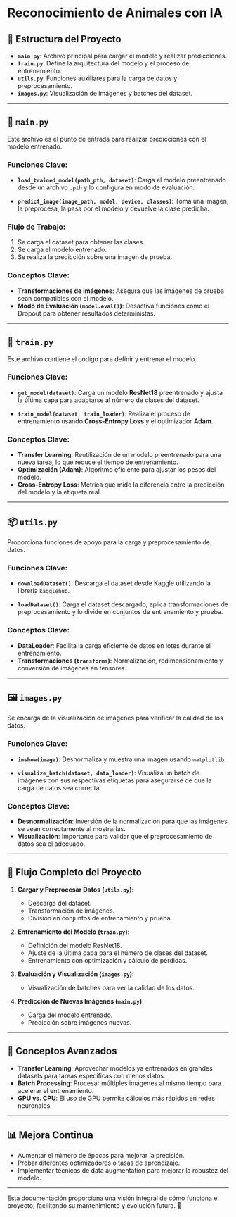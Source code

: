 # Reconocimiento de Animales con IA

## 📂 Estructura del Proyecto

- **`main.py`**: Archivo principal para cargar el modelo y realizar predicciones.
- **`train.py`**: Define la arquitectura del modelo y el proceso de entrenamiento.
- **`utils.py`**: Funciones auxiliares para la carga de datos y preprocesamiento.
- **`images.py`**: Visualización de imágenes y batches del dataset.

---

## 🚀 `main.py`

Este archivo es el punto de entrada para realizar predicciones con el modelo entrenado.

### Funciones Clave:

- **`load_trained_model(path_pth, dataset)`**:
  Carga el modelo preentrenado desde un archivo `.pth` y lo configura en modo de evaluación.
  
- **`predict_image(image_path, model, device, classes)`**:
  Toma una imagen, la preprocesa, la pasa por el modelo y devuelve la clase predicha.

### Flujo de Trabajo:
1. Se carga el dataset para obtener las clases.
2. Se carga el modelo entrenado.
3. Se realiza la predicción sobre una imagen de prueba.

### Conceptos Clave:
- **Transformaciones de imágenes**: Asegura que las imágenes de prueba sean compatibles con el modelo.
- **Modo de Evaluación (`model.eval()`)**: Desactiva funciones como el Dropout para obtener resultados deterministas.

---

## 🧠 `train.py`

Este archivo contiene el código para definir y entrenar el modelo.

### Funciones Clave:

- **`get_model(dataset)`**:
  Carga un modelo **ResNet18** preentrenado y ajusta la última capa para adaptarse al número de clases del dataset.

- **`train_model(dataset, train_loader)`**:
  Realiza el proceso de entrenamiento usando **Cross-Entropy Loss** y el optimizador **Adam**.

### Conceptos Clave:
- **Transfer Learning**: Reutilización de un modelo preentrenado para una nueva tarea, lo que reduce el tiempo de entrenamiento.
- **Optimización (Adam)**: Algoritmo eficiente para ajustar los pesos del modelo.
- **Cross-Entropy Loss**: Métrica que mide la diferencia entre la predicción del modelo y la etiqueta real.

---

## 📦 `utils.py`

Proporciona funciones de apoyo para la carga y preprocesamiento de datos.

### Funciones Clave:

- **`downloadDataset()`**:
  Descarga el dataset desde Kaggle utilizando la librería `kagglehub`.

- **`loadDataset()`**:
  Carga el dataset descargado, aplica transformaciones de preprocesamiento y lo divide en conjuntos de entrenamiento y prueba.

### Conceptos Clave:
- **DataLoader**: Facilita la carga eficiente de datos en lotes durante el entrenamiento.
- **Transformaciones (`transforms`)**: Normalización, redimensionamiento y conversión de imágenes en tensores.

---

## 🖼️ `images.py`

Se encarga de la visualización de imágenes para verificar la calidad de los datos.

### Funciones Clave:

- **`imshow(image)`**:
  Desnormaliza y muestra una imagen usando `matplotlib`.

- **`visualize_batch(dataset, data_loader)`**:
  Visualiza un batch de imágenes con sus respectivas etiquetas para asegurarse de que la carga de datos sea correcta.

### Conceptos Clave:
- **Desnormalización**: Inversión de la normalización para que las imágenes se vean correctamente al mostrarlas.
- **Visualización**: Importante para validar que el preprocesamiento de datos sea el adecuado.

---

## 🔄 Flujo Completo del Proyecto

1. **Cargar y Preprocesar Datos (`utils.py`)**:
   - Descarga del dataset.
   - Transformación de imágenes.
   - División en conjuntos de entrenamiento y prueba.

2. **Entrenamiento del Modelo (`train.py`)**:
   - Definición del modelo ResNet18.
   - Ajuste de la última capa para el número de clases del dataset.
   - Entrenamiento con optimización y cálculo de pérdidas.

3. **Evaluación y Visualización (`images.py`)**:
   - Visualización de batches para ver la calidad de los datos.

4. **Predicción de Nuevas Imágenes (`main.py`)**:
   - Carga del modelo entrenado.
   - Predicción sobre imágenes nuevas.

---

## 🤔 Conceptos Avanzados

- **Transfer Learning**: Aprovechar modelos ya entrenados en grandes datasets para tareas específicas con menos datos.
- **Batch Processing**: Procesar múltiples imágenes al mismo tiempo para acelerar el entrenamiento.
- **GPU vs. CPU**: El uso de GPU permite cálculos más rápidos en redes neuronales.

---

## 📊 Mejora Continua

- Aumentar el número de épocas para mejorar la precisión.
- Probar diferentes optimizadores o tasas de aprendizaje.
- Implementar técnicas de data augmentation para mejorar la robustez del modelo.

---

Esta documentación proporciona una visión integral de cómo funciona el proyecto, facilitando su mantenimiento y evolución futura. 🚀

